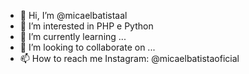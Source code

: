 - 👋 Hi, I’m @micaelbatistaal
- 👀 I’m interested in PHP e Python
- 🌱 I’m currently learning ...
- 💞️ I’m looking to collaborate on ...
- 📫 How to reach me Instagram: @micaelbatistaoficial

<!---
micaelbatistaal/micaelbatistaal is a ✨ special ✨ repository because its `README.md` (this file) appears on your GitHub profile.
You can click the Preview link to take a look at your changes.
--->

